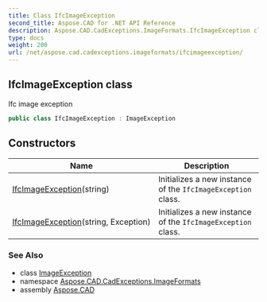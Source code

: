 ```yaml
---
title: Class IfcImageException
second_title: Aspose.CAD for .NET API Reference
description: Aspose.CAD.CadExceptions.ImageFormats.IfcImageException class. Ifc image exception
type: docs
weight: 200
url: /net/aspose.cad.cadexceptions.imageformats/ifcimageexception/
---
```

## IfcImageException class

Ifc image exception

```csharp
public class IfcImageException : ImageException
```

## Constructors

| Name | Description |
| --- | --- |
| [IfcImageException](ifcimageexception/#constructor)(string) | Initializes a new instance of the `IfcImageException` class. |
| [IfcImageException](ifcimageexception/#constructor_1)(string, Exception) | Initializes a new instance of the `IfcImageException` class. |

### See Also

* class [ImageException](../../aspose.cad.cadexceptions/imageexception/)
* namespace [Aspose.CAD.CadExceptions.ImageFormats](../../aspose.cad.cadexceptions.imageformats/)
* assembly [Aspose.CAD](../../)


